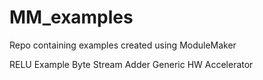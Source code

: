 # MM_examples
Repo containing examples created using ModuleMaker

RELU Example
Byte Stream Adder
Generic HW Accelerator
